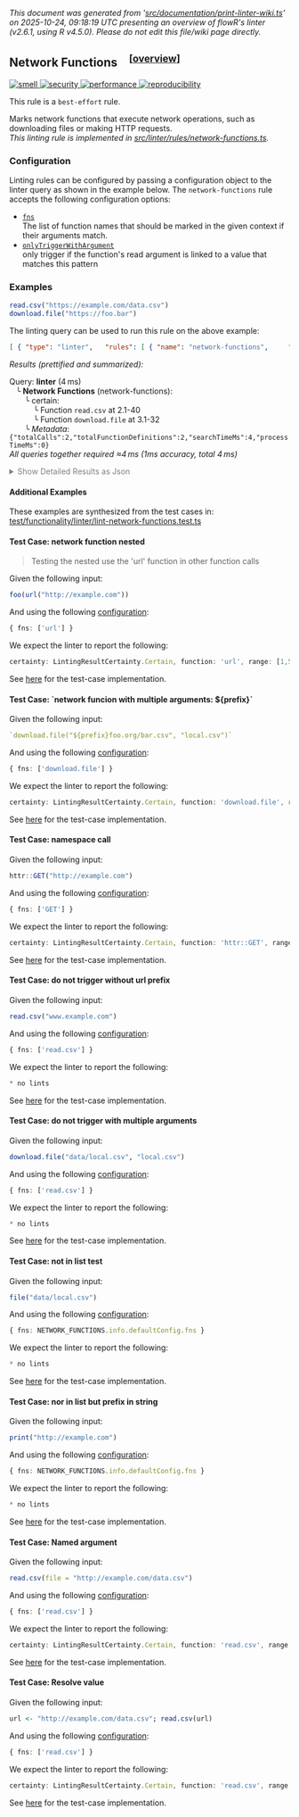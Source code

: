 _This document was generated from '[src/documentation/print-linter-wiki.ts](https://github.com/flowr-analysis/flowr/tree/main//src/documentation/print-linter-wiki.ts)' on 2025-10-24, 09:18:19 UTC presenting an overview of flowR's linter (v2.6.1, using R v4.5.0). Please do not edit this file/wiki page directly._
<h2 id="network-functions">Network Functions&emsp;<sup>[<a href="https://github.com/flowr-analysis/flowr/wiki/Linter">overview</a>]</sup></h2>

<span title="This rule is used to detect issues that do not directly affect the semantics of the code, but are still considered bad practice."><a href='#smell'>![smell](https://img.shields.io/badge/smell-yellow) </a></span> <span title="This rule is used to detect security-critical. For example, missing input validation."><a href='#security'>![security](https://img.shields.io/badge/security-orange) </a></span> <span title="This rule is used to detect issues that are related to the performance of the code. For example, inefficient algorithms, unnecessary computations, or unoptimized data structures."><a href='#performance'>![performance](https://img.shields.io/badge/performance-teal) </a></span> <span title="This rule is used to detect issues that are related to the reproducibility of the code. For example, missing or incorrect random seeds, or missing data."><a href='#reproducibility'>![reproducibility](https://img.shields.io/badge/reproducibility-teal) </a></span>


This rule is a `best-effort` rule.
 
Marks network functions that execute network operations, such as downloading files or making HTTP requests.\
_This linting rule is implemented in <a href="https://github.com/flowr-analysis/flowr/tree/main//src/linter/rules/network-functions.ts#L15">src/linter/rules/network-functions.ts</a>._


### Configuration

Linting rules can be configured by passing a configuration object to the linter query as shown in the example below.
The `network-functions` rule accepts the following configuration options:

- <a href="https://github.com/flowr-analysis/flowr/tree/main//src/linter/rules/network-functions.ts#L10"><code><span title="The list of function names that should be marked in the given context if their arguments match.">fns</span></code></a>\
The list of function names that should be marked in the given context if their arguments match.
- <a href="https://github.com/flowr-analysis/flowr/tree/main//src/linter/rules/network-functions.ts#L12"><code><span title="only trigger if the function's read argument is linked to a value that matches this pattern">onlyTriggerWithArgument</span></code></a>\
only trigger if the function's read argument is linked to a value that matches this pattern

### Examples


```r
read.csv("https://example.com/data.csv")
download.file("https://foo.bar")
```


The linting query can be used to run this rule on the above example:




```json
[ { "type": "linter",   "rules": [ { "name": "network-functions",     "config": {} } ] } ]
```






_Results (prettified and summarized):_

Query: **linter** (4 ms)\
&nbsp;&nbsp;&nbsp;╰ **Network Functions** (network-functions):\
&nbsp;&nbsp;&nbsp;&nbsp;&nbsp;&nbsp;&nbsp;╰ certain:\
&nbsp;&nbsp;&nbsp;&nbsp;&nbsp;&nbsp;&nbsp;&nbsp;&nbsp;&nbsp;&nbsp;╰ Function `read.csv` at 2.1-40\
&nbsp;&nbsp;&nbsp;&nbsp;&nbsp;&nbsp;&nbsp;&nbsp;&nbsp;&nbsp;&nbsp;╰ Function `download.file` at 3.1-32\
&nbsp;&nbsp;&nbsp;&nbsp;&nbsp;&nbsp;&nbsp;╰ _Metadata_: <code>{"totalCalls":2,"totalFunctionDefinitions":2,"searchTimeMs":4,"processTimeMs":0}</code>\
_All queries together required ≈4 ms (1ms accuracy, total 4 ms)_

<details> <summary style="color:gray">Show Detailed Results as Json</summary>

The analysis required _3.8 ms_ (including parsing and normalization and the query) within the generation environment.	

In general, the JSON contains the Ids of the nodes in question as they are present in the normalized AST or the dataflow graph of flowR.
Please consult the [Interface](https://github.com/flowr-analysis/flowr/wiki/Interface) wiki page for more information on how to get those.




```json
{
  "linter": {
    "results": {
      "network-functions": {
        "results": [
          {
            "certainty": "certain",
            "function": "read.csv",
            "range": [
              2,
              1,
              2,
              40
            ]
          },
          {
            "certainty": "certain",
            "function": "download.file",
            "range": [
              3,
              1,
              3,
              32
            ]
          }
        ],
        ".meta": {
          "totalCalls": 2,
          "totalFunctionDefinitions": 2,
          "searchTimeMs": 4,
          "processTimeMs": 0
        }
      }
    },
    ".meta": {
      "timing": 4
    }
  },
  ".meta": {
    "timing": 4
  }
}
```



</details>





	

#### Additional Examples
	
These examples are synthesized from the test cases in: [test/functionality/linter/lint-network-functions.test.ts](https://github.com/flowr-analysis/flowr/tree/main//test/functionality/linter/lint-network-functions.test.ts)


<h4 id="Test_Case:_network_function_nested">Test Case: network function nested</h4>

> Testing the nested use the 'url' function in other function calls

Given the following input:

```r
foo(url("http://example.com"))
```


And using the following [configuration](#configuration): 
```ts
{ fns: ['url'] }
```


We expect the linter to report the following:

```ts
certainty: LintingResultCertainty.Certain, function: 'url', range: [1,5,1,29]
```


See [here](https://github.com/flowr-analysis/flowr/tree/main//test/functionality/linter/lint-network-functions.test.ts#L23) for the test-case implementation.
		
<h4 id="Test_Case:__network_funcion_with_multiple_arguments:___prefix__">Test Case: `network funcion with multiple arguments: ${prefix}`</h4>


Given the following input:

```r
`download.file("${prefix}foo.org/bar.csv", "local.csv")`
```


And using the following [configuration](#configuration): 
```ts
{ fns: ['download.file'] }
```


We expect the linter to report the following:

```ts
certainty: LintingResultCertainty.Certain, function: 'download.file', range: [1,1,1,prefix.length+45]
```


See [here](https://github.com/flowr-analysis/flowr/tree/main//test/functionality/linter/lint-network-functions.test.ts#L42) for the test-case implementation.
		
<h4 id="Test_Case:_namespace_call">Test Case: namespace call</h4>


Given the following input:

```r
httr::GET("http://example.com")
```


And using the following [configuration](#configuration): 
```ts
{ fns: ['GET'] }
```


We expect the linter to report the following:

```ts
certainty: LintingResultCertainty.Certain, function: 'httr::GET', range: [1,1,1,31]
```


See [here](https://github.com/flowr-analysis/flowr/tree/main//test/functionality/linter/lint-network-functions.test.ts#L52) for the test-case implementation.
		
<h4 id="Test_Case:_do_not_trigger_without_url_prefix">Test Case: do not trigger without url prefix</h4>


Given the following input:

```r
read.csv("www.example.com")
```


And using the following [configuration](#configuration): 
```ts
{ fns: ['read.csv'] }
```


We expect the linter to report the following:

```ts
* no lints
```


See [here](https://github.com/flowr-analysis/flowr/tree/main//test/functionality/linter/lint-network-functions.test.ts#L61) for the test-case implementation.
		
<h4 id="Test_Case:_do_not_trigger_with_multiple_arguments">Test Case: do not trigger with multiple arguments</h4>


Given the following input:

```r
download.file("data/local.csv", "local.csv")
```


And using the following [configuration](#configuration): 
```ts
{ fns: ['read.csv'] }
```


We expect the linter to report the following:

```ts
* no lints
```


See [here](https://github.com/flowr-analysis/flowr/tree/main//test/functionality/linter/lint-network-functions.test.ts#L68) for the test-case implementation.
		
<h4 id="Test_Case:_not_in_list_test">Test Case: not in list test</h4>


Given the following input:

```r
file("data/local.csv")
```


And using the following [configuration](#configuration): 
```ts
{ fns: NETWORK_FUNCTIONS.info.defaultConfig.fns }
```


We expect the linter to report the following:

```ts
* no lints
```


See [here](https://github.com/flowr-analysis/flowr/tree/main//test/functionality/linter/lint-network-functions.test.ts#L75) for the test-case implementation.
		
<h4 id="Test_Case:_nor_in_list_but_prefix_in_string">Test Case: nor in list but prefix in string</h4>


Given the following input:

```r
print("http://example.com")
```


And using the following [configuration](#configuration): 
```ts
{ fns: NETWORK_FUNCTIONS.info.defaultConfig.fns }
```


We expect the linter to report the following:

```ts
* no lints
```


See [here](https://github.com/flowr-analysis/flowr/tree/main//test/functionality/linter/lint-network-functions.test.ts#L82) for the test-case implementation.
		
<h4 id="Test_Case:_Named_argument">Test Case: Named argument</h4>


Given the following input:

```r
read.csv(file = "http://example.com/data.csv")
```


And using the following [configuration](#configuration): 
```ts
{ fns: ['read.csv'] }
```


We expect the linter to report the following:

```ts
certainty: LintingResultCertainty.Certain, function: 'read.csv', range: [1,1,1,46]
```


See [here](https://github.com/flowr-analysis/flowr/tree/main//test/functionality/linter/lint-network-functions.test.ts#L89) for the test-case implementation.
		
<h4 id="Test_Case:_Resolve_value">Test Case: Resolve value</h4>


Given the following input:

```r
url <- "http://example.com/data.csv"; read.csv(url)
```


And using the following [configuration](#configuration): 
```ts
{ fns: ['read.csv'] }
```


We expect the linter to report the following:

```ts
certainty: LintingResultCertainty.Certain, function: 'read.csv', range: [1,39,1,51]
```


See [here](https://github.com/flowr-analysis/flowr/tree/main//test/functionality/linter/lint-network-functions.test.ts#L98) for the test-case implementation.